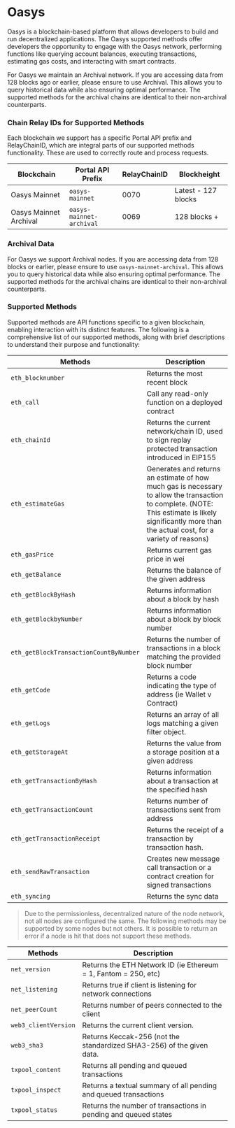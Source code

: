 # Oasys

Oasys is a blockchain-based platform that allows developers to build and run decentralized applications. The Oasys supported methods offer developers the opportunity to engage with the Oasys network, performing functions like querying account balances, executing transactions, estimating gas costs, and interacting with smart contracts.

For Oasys we maintain an Archival network. If you are accessing data from 128 blocks ago or earlier, please ensure to use Archival. This allows you to query historical data while also ensuring optimal performance. The supported methods for the archival chains are identical to their non-archival counterparts.

### Chain Relay IDs for Supported Methods
Each blockchain we support has a specific Portal API prefix and RelayChainID, which are integral parts of our supported methods functionality. These are used to correctly route and process requests.

| Blockchain | Portal API Prefix | RelayChainID | Blockheight |
|---------|-------------|-------------|-------------|
| Oasys Mainnet | `oasys-mainnet` | 0070 | Latest - 127 blocks |
| Oasys Mainnet Archival | `oasys-mainnet-archival` | 0069 | 128 blocks + |

### Archival Data
For Oasys we support Archival nodes. If you are accessing data from 128 blocks or earlier, please ensure to use `oasys-mainnet-archival`. This allows you to query historical data while also ensuring optimal performance. The supported methods for the archival chains are identical to their non-archival counterparts.


### Supported Methods
Supported methods are API functions specific to a given blockchain, enabling interaction with its distinct features. The following is a comprehensive list of our supported methods, along with brief descriptions to understand their purpose and functionality:

| Methods                              | Description                                                                               |
|--------------------------------------|-------------------------------------------------------------------------------------------|
| `eth_blocknumber`                    | Returns the most recent block                                                             |
| `eth_call`                           | Call any read-only function on a deployed contract                                        |
| `eth_chainId`                        | Returns the current network/chain ID, used to sign replay protected transaction introduced in EIP155 |
| `eth_estimateGas`                    | Generates and returns an estimate of how much gas is necessary to allow the transaction to complete. (NOTE: This estimate is likely significantly more than the actual cost, for a variety of reasons) |
| `eth_gasPrice`                       | Returns current gas price in wei                                                          |
| `eth_getBalance`                     | Returns the balance of the given address                                                  |
| `eth_getBlockByHash`                 | Returns information about a block by hash                                                 |
| `eth_getBlockbyNumber`               | Returns information about a block by block number                                         |
| `eth_getBlockTransactionCountByNumber`| Returns the number of transactions in a block matching the provided block number |
| `eth_getCode`                        | Returns a code indicating the type of address (ie Wallet v Contract)                      |
| `eth_getLogs`                        | Returns an array of all logs matching a given filter object.                              |
| `eth_getStorageAt`                   | Returns the value from a storage position at a given address                              |
| `eth_getTransactionByHash`           | Returns information about a transaction at the specified hash                             |
| `eth_getTransactionCount`            | Returns number of transactions sent from address                                          |
| `eth_getTransactionReceipt`          | Returns the receipt of a transaction by transaction hash.                                 |
| `eth_sendRawTransaction`             | Creates new message call transaction or a contract creation for signed transactions        |
| `eth_syncing`                        | Returns the sync data                                                                     |

> Due to the permissionless, decentralized nature of the node network, not all nodes are configured the same. The following methods may be supported by some nodes but not others. It is possible to return an error if a node is hit that does not support these methods.

| Methods                                | Description                                                                                                                                                     |
|----------------------------------------|-----------------------------------------------------------------------------------------------------------------------------------------------------------------|
| `net_version`                        | Returns the ETH Network ID (ie Ethereum = 1, Fantom = 250, etc)                           |
| `net_listening`                      | Returns true if client is listening for network connections                               |
| `net_peerCount`                      | Returns number of peers connected to the client                                           |
| `web3_clientVersion`                 | Returns the current client version.                                                       |
| `web3_sha3`                          | Returns Keccak-256 (not the standardized SHA3-256) of the given data.                     |
| `txpool_content`                     | Returns all pending and queued transactions                                               |
| `txpool_inspect`                     | Returns a textual summary of all pending and queued transactions                          |
| `txpool_status`                      | Returns the number of transactions in pending and queued states                           |
